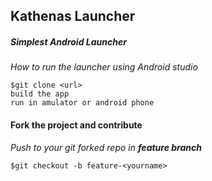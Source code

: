 ## Kathenas Launcher
##### Simplest Android Launcher

*How to run the launcher using Android studio*
```
$git clone <url>
build the app
run in amulator or android phone
```
#### Fork the project and contribute
*Push to your git forked repo in <strong>feature branch</strong>*
```
$git checkout -b feature-<yourname>

```